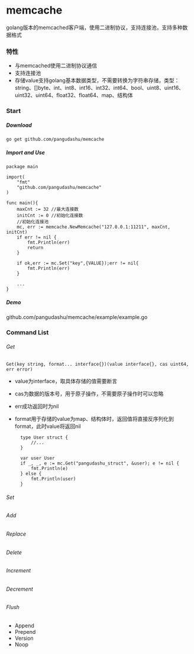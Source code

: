 # memcache
golang版本的memcached客户端，使用二进制协议，支持连接池，支持多种数据格式

### 特性
* 与memcached使用二进制协议通信
* 支持连接池
* 存储value支持golang基本数据类型，不需要转换为字符串存储，类型：string、[]byte、int、int8、int16、int32、int64、bool、uint8、uint16、uint32、uint64、float32、float64、map、结构体

### Start
##### Download

    go get github.com/pangudashu/memcache

##### Import and Use

    package main

    import(
        "fmt"
        "github.com/pangudashu/memcache"
    )

    func main(){
        maxCnt := 32 //最大连接数
        initCnt := 0 //初始化连接数
        //初始化连接池
        mc, err := memcache.NewMemcache("127.0.0.1:11211", maxCnt, initCnt)
        if err != nil {
            fmt.Println(err)
            return
        }

        if ok,err := mc.Set("key",{VALUE});err != nil{
            fmt.Println(err)
        }

        ...
    }

##### Demo
github.com/pangudashu/memcache/example/example.go

### Command List
###### Get

    Get(key string, format... interface{})(value interface{}, cas uint64, err error)
    
* value为interface，取具体存储的值需要断言
* cas为数据的版本号，用于原子操作，不需要原子操作时可以忽略
* err成功返回时为nil
* format用于存储的value为map、结构体时，返回值将直接反序列化到format，此时value将返回nil 
    
        type User struct {
            //...
        }

        var user User
        if _, _, e := mc.Get("pangudashu_struct", &user); e != nil {
            fmt.Println(e)
        } else {
            fmt.Println(user)
        }


###### Set
###### Add
###### Replace
###### Delete
###### Increment
###### Decrement
###### Flush
* Append
* Prepend
* Version
* Noop



